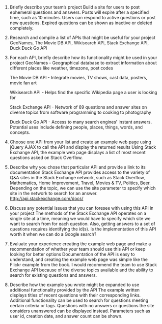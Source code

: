 1. Briefly describe your team’s project
	Build a site for users to post ephemeral questions and answers.  Posts will expire after a specified time, such as 10 minutes.  Users can respond to active questions or post new questions.  Expired questions can be shown as inactive or deleted completely.
	
2. Research and compile a list of APIs that might be useful for your project
	GeoNames, The Movie DB API, Wikisearch API, Stack Exchange API, Duck Duck Go API		

3. For each API, briefly describe how its functionality might be used in your project
	GeoNames - Geographical database to extract information about different places like weather, timezone, post codes
	
	The Movie DB API - Integrate movies, TV shows, cast data, posters, movie fan art
	
	Wikisearch API - Helps find the specific Wikipedia page a user is looking for
	
	Stack Exchange API - Network of 89 questions and answer sites on diverse topics from software programming to cooking to photography
	
	Duck Duck Go API - Access to many search engines' instant answers. Potential uses include defining people, places, things, words, and concepts.

4. Choose one API from your list and create an example web page using jQuery AJAX to call the API and display the returned results
	Using Stack Exchange API, the example web page displays a list of most recent questions asked on Stack Overflow.

5. Describe why you chose that particular API and provide a link to its documentation
	Stack Exchange API provides access to the variety of Q&A sites in the Stack Exchange network, such as Stack Overflow, Mathematics, Home Improvement, Travel, Movies & TV, Politics, Beer.  Depending on the topic, we can use the site parameter to specify which site in the network to search for an answer.
	http://api.stackexchange.com/docs/

6. Discuss any potential issues that you can foresee with using this API in your project
	The methods of the Stack Exchange API operates on a single site at a time, meaning we would have to specify which site we want to search from for each question.  Also, getting answers to a set of questions requires identifying the id(s).  Is the implementation of this API worth it when we can do a Google search?

7. Evaluate your experience creating the example web page and make a recommendation of whether your team should use this API or keep looking for better options
	Documentation of the API is easy to understand, and creating the example web page was simple like the Flickr example from the book.  I would recommend the team to use Stack Exchange API because of the diverse topics available and the ability to search for existing questions and answers.

8. Describe how the example you wrote might be expanded to use additional functionality provided by the API
	The example written displays titles of recent questions with their corresponding links.  Additional functionality can be used to search for questions meeting certain criteria or tags.  Questions with no answers or questions the site considers unanswered can be displayed instead.  Parameters such as user id, creation date, and answer count can be shown.